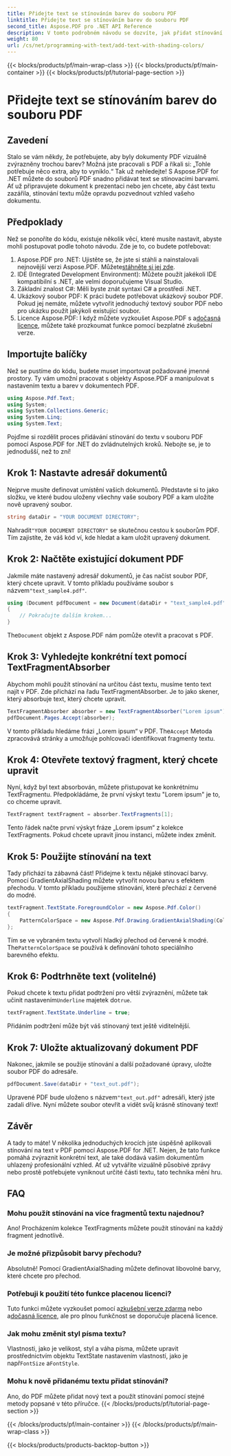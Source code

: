 ```yaml
---
title: Přidejte text se stínováním barev do souboru PDF
linktitle: Přidejte text se stínováním barev do souboru PDF
second_title: Aspose.PDF pro .NET API Reference
description: V tomto podrobném návodu se dozvíte, jak přidat stínování textu do souborů PDF pomocí Aspose.PDF for .NET. Přizpůsobte si dokumenty pomocí barevných přechodů.
weight: 80
url: /cs/net/programming-with-text/add-text-with-shading-colors/
---
```


{{< blocks/products/pf/main-wrap-class >}}
{{< blocks/products/pf/main-container >}}
{{< blocks/products/pf/tutorial-page-section >}}

# Přidejte text se stínováním barev do souboru PDF

## Zavedení

Stalo se vám někdy, že potřebujete, aby byly dokumenty PDF vizuálně zvýrazněny trochou barev? Možná jste pracovali s PDF a říkali si: „Tohle potřebuje něco extra, aby to vyniklo.“ Tak už nehledejte! S Aspose.PDF for .NET můžete do souborů PDF snadno přidávat text se stínovacími barvami. Ať už připravujete dokument k prezentaci nebo jen chcete, aby část textu zazářila, stínování textu může opravdu pozvednout vzhled vašeho dokumentu.

## Předpoklady

Než se ponoříte do kódu, existuje několik věcí, které musíte nastavit, abyste mohli postupovat podle tohoto návodu. Zde je to, co budete potřebovat:

1.  Aspose.PDF pro .NET: Ujistěte se, že jste si stáhli a nainstalovali nejnovější verzi Aspose.PDF. Můžete[stáhněte si jej zde](https://releases.aspose.com/pdf/net/).
2. IDE (Integrated Development Environment): Můžete použít jakékoli IDE kompatibilní s .NET, ale velmi doporučujeme Visual Studio.
3. Základní znalost C#: Měli byste znát syntaxi C# a prostředí .NET.
4. Ukázkový soubor PDF: K práci budete potřebovat ukázkový soubor PDF. Pokud jej nemáte, můžete vytvořit jednoduchý textový soubor PDF nebo pro ukázku použít jakýkoli existující soubor.
5.  Licence Aspose.PDF: I když můžete vyzkoušet Aspose.PDF s a[dočasná licence](https://purchase.aspose.com/temporary-license/), můžete také prozkoumat funkce pomocí bezplatné zkušební verze.

## Importujte balíčky

Než se pustíme do kódu, budete muset importovat požadované jmenné prostory. Ty vám umožní pracovat s objekty Aspose.PDF a manipulovat s nastavením textu a barev v dokumentech PDF.

```csharp
using Aspose.Pdf.Text;
using System;
using System.Collections.Generic;
using System.Linq;
using System.Text;
```

Pojďme si rozdělit proces přidávání stínování do textu v souboru PDF pomocí Aspose.PDF for .NET do zvládnutelných kroků. Nebojte se, je to jednodušší, než to zní!

## Krok 1: Nastavte adresář dokumentů

Nejprve musíte definovat umístění vašich dokumentů. Představte si to jako složku, ve které budou uloženy všechny vaše soubory PDF a kam uložíte nově upravený soubor.

```csharp
string dataDir = "YOUR DOCUMENT DIRECTORY";
```

 Nahradit`"YOUR DOCUMENT DIRECTORY"` se skutečnou cestou k souborům PDF. Tím zajistíte, že váš kód ví, kde hledat a kam uložit upravený dokument.

## Krok 2: Načtěte existující dokument PDF

Jakmile máte nastavený adresář dokumentů, je čas načíst soubor PDF, který chcete upravit. V tomto příkladu používáme soubor s názvem`"text_sample4.pdf"`.

```csharp
using (Document pdfDocument = new Document(dataDir + "text_sample4.pdf"))
{
    // Pokračujte dalším krokem...
}
```

 The`Document` objekt z Aspose.PDF nám pomůže otevřít a pracovat s PDF.

## Krok 3: Vyhledejte konkrétní text pomocí TextFragmentAbsorber

Abychom mohli použít stínování na určitou část textu, musíme tento text najít v PDF. Zde přichází na řadu TextFragmentAbsorber. Je to jako skener, který absorbuje text, který chcete upravit.

```csharp
TextFragmentAbsorber absorber = new TextFragmentAbsorber("Lorem ipsum");
pdfDocument.Pages.Accept(absorber);
```

 V tomto příkladu hledáme frázi „Lorem ipsum“ v PDF. The`Accept` Metoda zpracovává stránky a umožňuje pohlcovači identifikovat fragmenty textu.

## Krok 4: Otevřete textový fragment, který chcete upravit

Nyní, když byl text absorbován, můžete přistupovat ke konkrétnímu TextFragmentu. Předpokládáme, že první výskyt textu "Lorem ipsum" je to, co chceme upravit.

```csharp
TextFragment textFragment = absorber.TextFragments[1];
```

Tento řádek načte první výskyt fráze „Lorem ipsum“ z kolekce TextFragments. Pokud chcete upravit jinou instanci, můžete index změnit.

## Krok 5: Použijte stínování na text

Tady přichází ta zábavná část! Přidejme k textu nějaké stínovací barvy. Pomocí GradientAxialShading můžete vytvořit novou barvu s efektem přechodu. V tomto příkladu použijeme stínování, které přechází z červené do modré.

```csharp
textFragment.TextState.ForegroundColor = new Aspose.Pdf.Color()
{
    PatternColorSpace = new Aspose.Pdf.Drawing.GradientAxialShading(Color.Red, Color.Blue)
};
```

 Tím se ve vybraném textu vytvoří hladký přechod od červené k modré. The`PatternColorSpace` se používá k definování tohoto speciálního barevného efektu.

## Krok 6: Podtrhněte text (volitelné)

 Pokud chcete k textu přidat podtržení pro větší zvýraznění, můžete tak učinit nastavením`Underline` majetek do`true`.

```csharp
textFragment.TextState.Underline = true;
```

Přidáním podtržení může být váš stínovaný text ještě viditelnější.

## Krok 7: Uložte aktualizovaný dokument PDF

Nakonec, jakmile se použije stínování a další požadované úpravy, uložte soubor PDF do adresáře.

```csharp
pdfDocument.Save(dataDir + "text_out.pdf");
```

 Upravené PDF bude uloženo s názvem`"text_out.pdf"` adresáři, který jste zadali dříve. Nyní můžete soubor otevřít a vidět svůj krásně stínovaný text!

## Závěr

A tady to máte! V několika jednoduchých krocích jste úspěšně aplikovali stínování na text v PDF pomocí Aspose.PDF for .NET. Nejen, že tato funkce pomáhá zvýraznit konkrétní text, ale také dodává vašim dokumentům uhlazený profesionální vzhled. Ať už vytváříte vizuálně působivé zprávy nebo prostě potřebujete vyniknout určité části textu, tato technika mění hru.


## FAQ

### Mohu použít stínování na více fragmentů textu najednou?
Ano! Procházením kolekce TextFragments můžete použít stínování na každý fragment jednotlivě.

### Je možné přizpůsobit barvy přechodu?
Absolutně! Pomocí GradientAxialShading můžete definovat libovolné barvy, které chcete pro přechod.

### Potřebuji k použití této funkce placenou licenci?
 Tuto funkci můžete vyzkoušet pomocí a[zkušební verze zdarma](https://releases.aspose.com/) nebo a[dočasná licence](https://purchase.aspose.com/temporary-license/), ale pro plnou funkčnost se doporučuje placená licence.

### Jak mohu změnit styl písma textu?
 Vlastnosti, jako je velikost, styl a váha písma, můžete upravit prostřednictvím objektu TextState nastavením vlastností, jako je např`FontSize` a`FontStyle`.

### Mohu k nově přidanému textu přidat stínování?
Ano, do PDF můžete přidat nový text a použít stínování pomocí stejné metody popsané v této příručce.
{{< /blocks/products/pf/tutorial-page-section >}}

{{< /blocks/products/pf/main-container >}}
{{< /blocks/products/pf/main-wrap-class >}}

{{< blocks/products/products-backtop-button >}}
